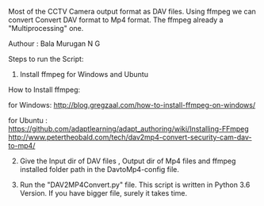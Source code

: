 Most of the CCTV Camera output format as DAV files. Using ffmpeg we can convert Convert DAV format to Mp4 format. The ffmpeg already a "Multiprocessing" one. 

Authour : Bala Murugan N G

Steps to run the Script:

1. Install ffmpeg for Windows and Ubuntu

How to Install ffmpeg:

for Windows: http://blog.gregzaal.com/how-to-install-ffmpeg-on-windows/

for Ubuntu : 
https://github.com/adaptlearning/adapt_authoring/wiki/Installing-FFmpeg
http://www.petertheobald.com/tech/dav2mp4-convert-security-cam-dav-to-mp4/

2. Give the Input dir of DAV files , Output dir of Mp4 files and ffmpeg installed folder path in the DavtoMp4-config file.

3. Run the "DAV2MP4Convert.py" file. This script is written in Python 3.6 Version. If you have bigger file, surely it takes time.